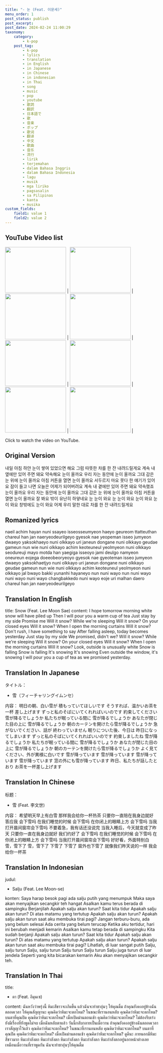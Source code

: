 ```yaml
---
title: "- 눈 (Feat. 이문세)"
menu_order: 1
post_status: publish
post_excerpt: 
post_date: 2024-02-24 11:00:29
taxonomy:
    category:
        - k-pop
    post_tag:
        - k-pop
        - lylics
        - translation
        - in English
        - in Japanese
        - in Chinese
        - in indonesian
        - in Thai
        - song
        - music
        - pop
        - youtube
        - 歌詞
        - 翻訳
        - 日本語で
        - 歌
        - 音楽
        - ポップ
        - 歌词
        - 翻译
        - 中文
        - 歌曲
        - 音乐
        - 流行
        - lirik
        - terjemahan
        - dalam Bahasa Inggris
        - dalam Bahasa Indonesia
        - lagu
        - musik
        - mga liriko
        - pagsasalin
        - sa Pilipinas
        - kanta
        - musika
custom_fields:
    field1: value 1
    field2: value 2
---
```


## YouTube Video list
 [<img src='http://img.youtube.com/vi/fiGSDywrX1Y/0.jpg' width='200' height='150'>](https://youtu.be/fiGSDywrX1Y) | [<img src='http://img.youtube.com/vi/X9UTOEcO-1s/0.jpg' width='200' height='150'>](https://youtu.be/X9UTOEcO-1s) | [<img src='http://img.youtube.com/vi/wBVtdI_8VUI/0.jpg' width='200' height='150'>](https://youtu.be/wBVtdI_8VUI) | [<img src='http://img.youtube.com/vi/dPPBXJP7qX0/0.jpg' width='200' height='150'>](https://youtu.be/dPPBXJP7qX0) | [<img src='http://img.youtube.com/vi/v5u0GMx-ibE/0.jpg' width='200' height='150'>](https://youtu.be/v5u0GMx-ibE) |
 [<img src='http://img.youtube.com/vi/1LYsc--BfaQ/0.jpg' width='200' height='150'>](https://youtu.be/1LYsc--BfaQ) | [<img src='http://img.youtube.com/vi/3UfhzrrOlGA/0.jpg' width='200' height='150'>](https://youtu.be/3UfhzrrOlGA) | [<img src='http://img.youtube.com/vi/eKsCjDPxiMc/0.jpg' width='200' height='150'>](https://youtu.be/eKsCjDPxiMc) |

Click to watch the video on YouTube.
## Original Version
내일 아침 하얀 눈이 
쌓여 있었으면 해요 
그럼 따뜻한 차를 한 잔 
내려드릴게요 
계속 내 옆에만 있어 주면 돼요 
약속해요 
눈이 올까요 
우리 자는 동안에 
눈이 올까요 
그대 감은 눈 위에 
눈이 올까요 
아침 커튼을 열면 눈이 올까요 
서두르지 마요 못다 한 
얘기가 있어요 
잠이 들고 나면 오늘은 
어제가 되어버려요 
계속 내 곁에만 있어 주면 돼요 
약속했죠 
눈이 올까요 
우리 자는 동안에 
눈이 올까요 
그대 감은 눈 위에 
눈이 올까요 
아침 커튼을 열면 눈이 올까요 
잘 봐요 밖이 유난히 하얗네요 
눈 눈이 와요 
눈 눈이 와요 
눈이 와요 
눈이 와요 
창밖에도 눈이 와요 
어제 우리 말한 대로 
차를 한 잔 내려드릴게요 



## Romanized lyrics
naeil achim hayan nuni 
ssayeo isseosseumyeon haeyo 
geureom ttatteuthan chareul han jan 
naeryeodeurilgeyo 
gyesok nae yeopeman isseo jumyeon dwaeyo 
yaksokhaeyo 
nuni olkkayo 
uri janeun dongane 
nuni olkkayo 
geudae gameun nun wie 
nuni olkkayo 
achim keoteuneul yeolmyeon nuni olkkayo 
seodureuji mayo motda han 
yaegiga isseoyo 
jami deulgo namyeon oneureun 
eojega doeeobeoryeoyo 
gyesok nae gyeoteman isseo jumyeon dwaeyo 
yaksokhaetjyo 
nuni olkkayo 
uri janeun dongane 
nuni olkkayo 
geudae gameun nun wie 
nuni olkkayo 
achim keoteuneul yeolmyeon nuni olkkayo 
jal bwayo bakki yunanhi hayaneyo 
nun nuni wayo 
nun nuni wayo 
nuni wayo 
nuni wayo 
changbakkedo nuni wayo 
eoje uri malhan daero 
chareul han jan naeryeodeurilgeyo 



## Translation In English
title: Snow (Feat. Lee Moon Sae)
content:
I hope tomorrow morning white snow 
will have piled up 
Then I will pour you a warm cup of tea 
Just stay by my side 
Promise me 
Will it snow? 
While we're sleeping 
Will it snow? 
On your closed eyes 
Will it snow? 
When I open the morning curtains 
Will it snow? 
Don't rush, I have something 
to say 
After falling asleep, today 
becomes yesterday 
Just stay by my side 
We promised, didn't we? 
Will it snow? 
While we're sleeping 
Will it snow? 
On your closed eyes 
Will it snow? 
When I open the morning curtains 
Will it snow? 
Look, outside is unusually white 
Snow is falling 
Snow is falling 
It's snowing 
It's snowing 
Even outside the window, it's snowing 
I will pour you a cup of tea 
as we promised yesterday.
## Translation In Japanese
タイトル：
- 雪（フィーチャリングイムンセ）

内容：
明日の朝、白い雪が
積もっていてほしいです
そうすれば、温かいお茶を一杯
差し上げます
ずっと私のそばにいてくれればいいのです
約束してください
雪が降るでしょうか
私たちが眠っている間に
雪が降るでしょうか
あなたが閉じた目の上に
雪が降るでしょうか
朝のカーテンを開けたら雪が降るでしょうか
急がないでください、話が
終わっていません
眠りについた後、今日は
昨日になってしまいます
ずっと私のそばにいてくれればいいのです
約束しましたね
雪が降るでしょうか
私たちが眠っている間に
雪が降るでしょうか
あなたが閉じた目の上に
雪が降るでしょうか
朝のカーテンを開けたら雪が降るでしょうか
よく見てください、外が異様に白いです
雪が降っています
雪が降っています
雪が降っています
雪が降っています
窓の外にも雪が降っています
昨日、私たちが話したとおり
お茶を一杯差し上げます
## Translation In Chinese
标题：
- 雪 (Feat. 李文世)

内容：
希望明天早上有白雪
那样我会给你一杯热茶
只要你一直陪在我身边就好
答应我
会下雪吗
在我们睡觉的时候
会下雪吗
在你闭上的眼睛上方
会下雪吗
当我打开晨间窗帘会下雪吗
不要着急，我有话还没说完
当我入睡后，今天就变成了昨天
只要你一直在我身边就好
我们约好了
会下雪吗
在我们睡觉的时候
会下雪吗
在你闭上的眼睛上方
会下雪吗
当我打开晨间窗帘会下雪吗
好好看，外面特别白
雪，雪下了
雪，雪下了
下雪了
下雪了
窗外也下雪了
就像我们昨天说的一样
我会给你一杯茶
## Translation In Indonesian
judul: 
- Salju (Feat. Lee Moon-se)

konten: 
Saya harap besok pagi ada salju putih yang menumpuk 
Maka saya akan menyajikan secangkir teh hangat 
Asalkan kamu terus berada di sampingku 
Berjanjilah 
Apakah salju akan turun? 
Saat kita tidur 
Apakah salju akan turun? 
Di atas matamu yang tertutup 
Apakah salju akan turun? 
Apakah salju akan turun saat aku membuka tirai pagi? 
Jangan terburu-buru, ada yang belum selesai 
Ada cerita yang belum terucap 
Ketika aku tertidur, hari ini berubah menjadi kemarin 
Asalkan kamu tetap berada di sampingku 
Kita sudah berjanji 
Apakah salju akan turun? 
Saat kita tidur 
Apakah salju akan turun? 
Di atas matamu yang tertutup 
Apakah salju akan turun? 
Apakah salju akan turun saat aku membuka tirai pagi? 
Lihatlah, di luar sangat putih 
Salju, salju turun 
Salju, salju turun 
Salju turun 
Salju turun 
Salju juga turun di luar jendela 
Seperti yang kita bicarakan kemarin 
Aku akan menyajikan secangkir teh.
## Translation In Thai
title: 
- ตา (Feat. อีมุนเซ)

content:
ฉันหวังว่าพรุ่งนี้
หิมะสีขาวจะเกิดขึ้น
แล้วฉันจะทำชาอุ่นๆ
ให้คุณดื่ม
ถ้าคุณยังคงอยู่ข้างฉันตลอดเวลา
ให้คุณสัญญานะ
คุณคิดว่าหิมะจะตกไหม?
ในขณะที่เรานอนหลับ
คุณคิดว่าหิมะจะตกไหม?
บนตาที่คุณปิด
คุณคิดว่าหิมะจะตกไหม?
เมื่อเปิดม่านตอนเช้า
คุณคิดว่าหิมะจะตกไหม?
ไม่ต้องรีบเร่ง ยังมีเรื่องที่ยังพูดไม่จบ
เมื่อฉันหลับตาแล้ว
วันนี้กลับกลายเป็นเมื่อวาน
ถ้าคุณยังคงอยู่ข้างฉันตลอดเวลา
เราสัญญาไว้แล้ว
คุณคิดว่าหิมะจะตกไหม?
ในขณะที่เรานอนหลับ
คุณคิดว่าหิมะจะตกไหม?
บนตาที่คุณปิด
คุณคิดว่าหิมะจะตกไหม?
เมื่อเปิดม่านตอนเช้า
คุณคิดว่าหิมะจะตกไหม?
ดูดีนะ ภายนอกมีหิมะสีขาวมาก
หิมะกำลังตก
หิมะกำลังตก
หิมะกำลังตก
หิมะกำลังตก
หิมะกำลังตกอยู่นอกหน้าต่างเลย
เหมือนเมื่อวานที่เราพูดกัน
ฉันจะทำชาอุ่นๆให้คุณดื่ม
